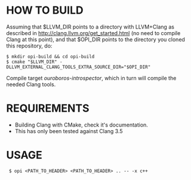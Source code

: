 HOW TO BUILD
============
 
Assuming that $LLVM_DIR points to a directory with LLVM+Clang as described in http://clang.llvm.org/get_started.html
(no need to compile Clang at this point), and that $OPI_DIR points to the directory you cloned this repository, do:
 
 ```
 $ mkdir opi-build && cd opi-build
 $ cmake "$LLVM_DIR" -DLLVM_EXTERNAL_CLANG_TOOLS_EXTRA_SOURCE_DIR="$OPI_DIR"
 ```

Compile target *ouroboros-introspector*, which in turn will compile the needed Clang tools.


REQUIREMENTS
============
 
* Building Clang with CMake, check it's documentation.
* This has only been tested against Clang 3.5
 
 
USAGE
=====
 
```
 $ opi <PATH_TO_HEADER> <PATH_TO_HEADER> .. -- -x c++
```
 
